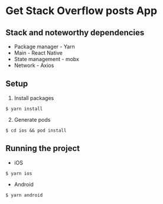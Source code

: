 # Get Stack Overflow posts App

## Stack and noteworthy dependencies

* Package manager - Yarn
* Main - React Native
* State management - mobx
* Network - Axios

## Setup

1. Install packages  
```
$ yarn install
```

2. Generate pods  
```
$ cd ios && pod install
```

## Running the project  
* iOS  
```
$ yarn ios
```
* Android  
```
$ yarn android
```